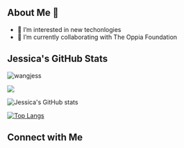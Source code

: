 ## About Me 👋

- 👀 I’m interested in new techonlogies
- 🌱 I’m currently collaborating with The Oppia Foundation

## Jessica's GitHub Stats
<p align="left"> <img src="https://komarev.com/ghpvc/?username=wangjess&label=Profile%20views&color=32CD32&style=flat" alt="wangjess" /> </p>

![](https://komarev.com/ghpvc/?username=wangjess)

![Jessica's GitHub stats](https://github-readme-stats.vercel.app/api?username=wangjess&show_icons=true&theme=vue)

[![Top Langs](https://github-readme-stats.vercel.app/api/top-langs/?username=wangjess&layout=pie)](https://github.com/anuraghazra/github-readme-stats)


## Connect with Me
<!-- This is a special README.md because the repository name matches my actual GitHub account name. So it will appear on my PROFILE! -->
